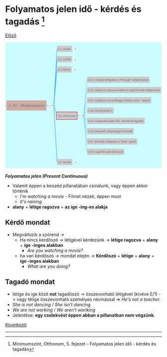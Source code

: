 # Folyamatos jelen idő - kérdés és tagadás [^1]

[Előző](4.md)

![2.4](images/2.4.png)

***Folyamatos jelen (Present Continuous)***
* Valamit éppen a beszéd pillanatában csinálunk, vagy éppen akkor történik
  * *I'm watching a movie* - Filmet nézek, éppen most
  * *It's raining.*
* **alany** + **létige ragozva** + **az ige -ing-es alakja**

## Kérdő mondat

* Megváltozik a szórend ->
  * Ha nincs kérdőszó -> létigével kérdezünk -> **létige ragozva** + **alany** + **ige -inges alakban**
    * *Are you watching a movie?*
  * ha van kérdőszó -> mondat elején -> **Kérdőszó** + **létige** + **alany** + **ige -inges alakban**
    * *What are you doing?*

## Tagadó mondat

* létige és ige közé **not** tagadószó -> összevonható létigével (kivéve E/1) -> vagy létige összevonható személyes névmással => *He's not a teacher.*
* *She is not dancing* / *She isn't dancing*
* *We are not working* / *We aren't woriking*
* Jelentése: **egy cselekvést éppen abban a pillanatban nem végzünk.**

[Következő](6.md)

---
[^1]: Minimumszint, Otthonom, 5. fejezet - Folyamatos jelen idő - kérdés és tagadás